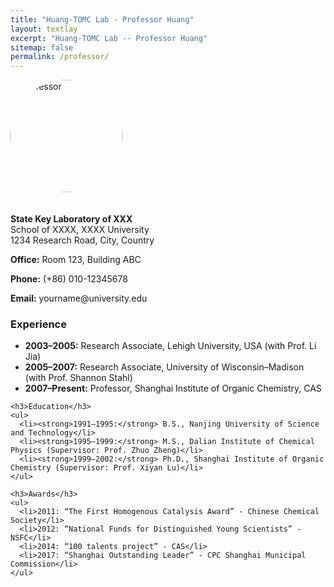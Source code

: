 ```yaml
---
title: "Huang-TOMC Lab - Professor Huang"
layout: textlay
excerpt: "Huang-TOMC Lab -- Professor Huang"
sitemap: false
permalink: /professor/
---
```


<style>
  .prof-photo {
    width: 180px;
    border-radius: 50%;
    margin-bottom: 20px;
  }
</style>

<div class="row">
  <div class="col-md-4 text-center">
    <img src="/assets/img/professor.jpg" alt="Professor" class="prof-photo">
    <p><strong>State Key Laboratory of XXX</strong><br>
    School of XXXX, XXXX University<br>
    1234 Research Road, City, Country</p>
    <p><strong>Office:</strong> Room 123, Building ABC</p>
    <p><strong>Phone:</strong> (+86) 010-12345678</p>
    <p><strong>Email:</strong> yourname@university.edu</p>
  </div>

  <div class="col-md-8">
    <h3>Experience</h3>
    <ul>
      <li><strong>2003–2005:</strong> Research Associate, Lehigh University, USA (with Prof. Li Jia)</li>
      <li><strong>2005–2007:</strong> Research Associate, University of Wisconsin–Madison (with Prof. Shannon Stahl)</li>
      <li><strong>2007–Present:</strong> Professor, Shanghai Institute of Organic Chemistry, CAS</li>
    </ul>

    <h3>Education</h3>
    <ul>
      <li><strong>1991–1995:</strong> B.S., Nanjing University of Science and Technology</li>
      <li><strong>1995–1999:</strong> M.S., Dalian Institute of Chemical Physics (Supervisor: Prof. Zhuo Zheng)</li>
      <li><strong>1999–2002:</strong> Ph.D., Shanghai Institute of Organic Chemistry (Supervisor: Prof. Xiyan Lu)</li>
    </ul>

    <h3>Awards</h3>
    <ul>
      <li>2011: “The First Homogenous Catalysis Award” - Chinese Chemical Society</li>
      <li>2012: “National Funds for Distinguished Young Scientists” - NSFC</li>
      <li>2014: “100 talents project” - CAS</li>
      <li>2017: “Shanghai Outstanding Leader” - CPC Shanghai Municipal Commission</li>
    </ul>
  </div>
</div>
